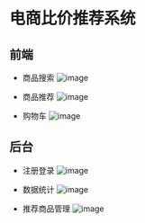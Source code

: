 # 电商比价推荐系统


## 前端

- 商品搜索
![image](https://github.com/lz1429/search/assets/75428421/907aa3b1-0741-4673-af94-a7236f121810)

- 商品推荐
![image](https://github.com/lz1429/search/assets/75428421/c325b4b7-2317-4bf1-ba4a-eca7fd06d1c5)

- 购物车
![image](https://github.com/lz1429/search/assets/75428421/92d382d0-bf7c-4c46-8ae1-8517326364bb)


## 后台

- 注册登录
![image](https://github.com/lz1429/search/assets/75428421/6452a528-4488-464e-b5b1-f7e08b66fa49)

- 数据统计
![image](https://github.com/lz1429/search/assets/75428421/0b8ea4e7-0dd3-4c13-86ad-36e1ef14522c)

- 推荐商品管理
![image](https://github.com/lz1429/search/assets/75428421/d3654aff-8e5d-49e6-bd44-3b2c8eabcba9)
